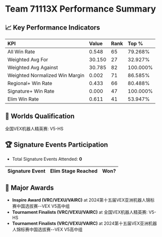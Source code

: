 # Team 71113X Performance Summary

## 📈 Key Performance Indicators
| KPI | Value | Rank | Top % |
|:---|:-----|:----|:------|
| All Win Rate | 0.548 | 65 | 79.268% |
| Weighted Avg For | 30.150 | 27 | 32.927% |
| Weighted Avg Against | 30.785 | 82 | 100.000% |
| Weighted Normalized Win Margin | 0.002 | 71 | 86.585% |
| Regional+ Win Rate | 0.433 | 66 | 80.488% |
| Signature+ Win Rate | 0.000 | 47 | 100.000% |
| Elim Win Rate | 0.611 | 41 | 53.947% |


## 🎯 Worlds Qualification
全国VEX机器人精英赛: V5-HS

## 🏆 Signature Events Participation
- Total Signature Events Attended: **0**

| Signature Event | Elim Stage Reached | Won? |
|:----------------|:-------------------|:----|


## 🥇 Major Awards
- **Inspire Award (VRC/VEXU/VAIRC)** at 2024第十五届VEX亚洲机器人锦标赛中国选拔赛--VEX V5高中组
- **Tournament Finalists (VRC/VEXU/VAIRC)** at 全国VEX机器人精英赛: V5-HS
- **Tournament Finalists (VRC/VEXU/VAIRC)** at 2024第十五届VEX亚洲机器人锦标赛中国选拔赛--VEX V5高中组

